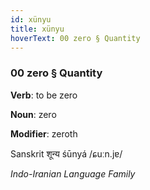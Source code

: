 ```yaml
---
id: xünyu
title: xünyu
hoverText: 00 zero § Quantity
---
```


### 00 zero § Quantity

**Verb**: to be zero

**Noun**: zero

**Modifier**: zeroth

Sanskrit शून्य śūnyá /ɕuːn.jɐ/

*Indo-Iranian Language Family*